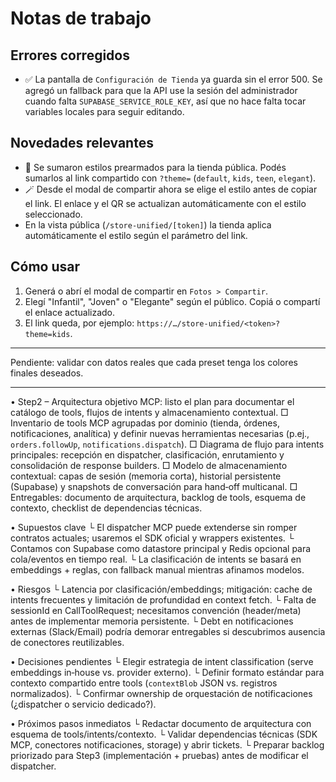 # Notas de trabajo

## Errores corregidos
- ✅ La pantalla de `Configuración de Tienda` ya guarda sin el error 500. Se agregó un fallback para que la API use la sesión del administrador cuando falta `SUPABASE_SERVICE_ROLE_KEY`, así que no hace falta tocar variables locales para seguir editando.

## Novedades relevantes
- 🎨 Se sumaron estilos prearmados para la tienda pública. Podés sumarlos al link compartido con `?theme=` (`default`, `kids`, `teen`, `elegant`).
- 🪄 Desde el modal de compartir ahora se elige el estilo antes de copiar el link. El enlace y el QR se actualizan automáticamente con el estilo seleccionado.
- En la vista pública (`/store-unified/[token]`) la tienda aplica automáticamente el estilo según el parámetro del link.

## Cómo usar
1. Generá o abrí el modal de compartir en `Fotos > Compartir`.
2. Elegí "Infantil", "Joven" o "Elegante" según el público. Copiá o compartí el enlace actualizado.
3. El link queda, por ejemplo: `https://…/store-unified/<token>?theme=kids`.

---
Pendiente: validar con datos reales que cada preset tenga los colores finales deseados.

---

• Step2 – Arquitectura objetivo MCP: listo el plan para documentar el catálogo de tools, flujos de intents y almacenamiento contextual.
  □ Inventario de tools MCP agrupadas por dominio (tienda, órdenes, notificaciones, analítica) y definir nuevas herramientas necesarias (p.ej., `orders.followUp`, `notifications.dispatch`).
  □ Diagrama de flujo para intents principales: recepción en dispatcher, clasificación, enrutamiento y consolidación de response builders.
  □ Modelo de almacenamiento contextual: capas de sesión (memoria corta), historial persistente (Supabase) y snapshots de conversación para hand‑off multicanal.
  □ Entregables: documento de arquitectura, backlog de tools, esquema de contexto, checklist de dependencias técnicas.

• Supuestos clave
  └ El dispatcher MCP puede extenderse sin romper contratos actuales; usaremos el SDK oficial y wrappers existentes.
  └ Contamos con Supabase como datastore principal y Redis opcional para cola/eventos en tiempo real.
  └ La clasificación de intents se basará en embeddings + reglas, con fallback manual mientras afinamos modelos.

• Riesgos
  └ Latencia por clasificación/embeddings; mitigación: cache de intents frecuentes y limitación de profundidad en context fetch.
  └ Falta de sessionId en CallToolRequest; necesitamos convención (header/meta) antes de implementar memoria persistente.
  └ Debt en notificaciones externas (Slack/Email) podría demorar entregables si descubrimos ausencia de conectores reutilizables.

• Decisiones pendientes
  └ Elegir estrategia de intent classification (serve embeddings in‑house vs. provider externo).
  └ Definir formato estándar para contexto compartido entre tools (`contextBlob` JSON vs. registros normalizados).
  └ Confirmar ownership de orquestación de notificaciones (¿dispatcher o servicio dedicado?).

• Próximos pasos inmediatos
  └ Redactar documento de arquitectura con esquema de tools/intents/contexto.
  └ Validar dependencias técnicas (SDK MCP, conectores notificaciones, storage) y abrir tickets.
  └ Preparar backlog priorizado para Step3 (implementación + pruebas) antes de modificar el dispatcher.
